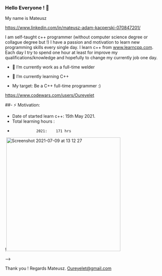 ### Hello Everyone !  👋

My name is Mateusz

https://www.linkedin.com/in/mateusz-adam-kacperski-070847201/

I am self-taught c++ programmer (without computer science degree or collague degree but !) I have a passion 
and motivation to learn new programming skills every single day. I learn c++ from www.learncpp.com. Each day I try to spend 
one hour at least for improve my qualifications/knowledge and hopefully to change my currently job one day.

- 🔭 I’m currently work as a full-time welder
- 🌱 I’m currently learning C++ 


- My target: Be a C++ full-time programmer :)  

https://www.codewars.com/users/Oureyelet


##- ⚡ Motivation: 
- Date of started learn c++: 15th May 2021.
- Total learning hours :                   
-                2021:    171 hrs
                                                                       

!<img width="375" alt="Screenshot 2021-07-09 at 13 12 27" src="https://user-images.githubusercontent.com/69697624/147851822-be06354c-467b-454f-804f-876d77e5835f.jpg">

--> 

Thank you !
Regards Mateusz.
Oureyelet@gmail.com
